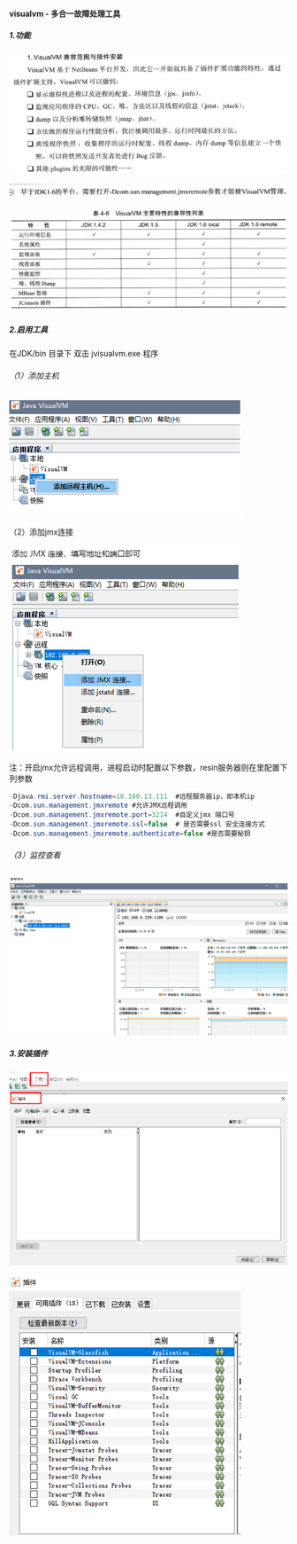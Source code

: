 #### visualvm - 多合一故障处理工具

##### 1.功能

![image-20210811155227684](https://raw.githubusercontent.com/codecodeabc/Note-len/main/img/20210811155227.png)

![image-20210811155328635](https://raw.githubusercontent.com/codecodeabc/Note-len/main/img/20210811155328.png)

![image-20210811155238783](https://raw.githubusercontent.com/codecodeabc/Note-len/main/img/20210811155238.png)



##### 2.启用工具

在JDK/bin 目录下 双击 jvisualvm.exe 程序

###### （1）添加主机

![image-20210811161643255](https://raw.githubusercontent.com/codecodeabc/Note-len/main/img/20210811161643.png)



（2）添加jmx连接

![image-20210811161701941](https://raw.githubusercontent.com/codecodeabc/Note-len/main/img/20210811161701.png)

注：开启jmx允许远程调用，进程启动时配置以下参数，resin服务器则在<jvm-arg>里配置下列参数

```java
-Djava.rmi.server.hostname=10.160.13.111  #远程服务器ip，即本机ip
-Dcom.sun.management.jmxremote #允许JMX远程调用
-Dcom.sun.management.jmxremote.port=3214  #自定义jmx 端口号
-Dcom.sun.management.jmxremote.ssl=false  # 是否需要ssl 安全连接方式
-Dcom.sun.management.jmxremote.authenticate=false #是否需要秘钥
```



###### （3）监控查看

![image-20210811161747044](https://raw.githubusercontent.com/codecodeabc/Note-len/main/img/20210811161747.png)



##### 3.安装插件

![image-20210811162050027](https://raw.githubusercontent.com/codecodeabc/Note-len/main/img/20210811162050.png)

![image-20210811162111952](https://raw.githubusercontent.com/codecodeabc/Note-len/main/img/20210811162112.png)